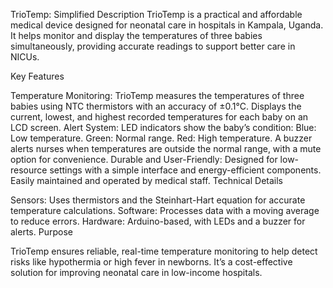 TrioTemp: Simplified Description
TrioTemp is a practical and affordable medical device designed for neonatal care in hospitals in Kampala, Uganda. It helps monitor and display the temperatures of three babies simultaneously, providing accurate readings to support better care in NICUs.

Key Features

Temperature Monitoring:
TrioTemp measures the temperatures of three babies using NTC thermistors with an accuracy of ±0.1°C.
Displays the current, lowest, and highest recorded temperatures for each baby on an LCD screen.
Alert System:
LED indicators show the baby’s condition:
Blue: Low temperature.
Green: Normal range.
Red: High temperature.
A buzzer alerts nurses when temperatures are outside the normal range, with a mute option for convenience.
Durable and User-Friendly:
Designed for low-resource settings with a simple interface and energy-efficient components.
Easily maintained and operated by medical staff.
Technical Details

Sensors: Uses thermistors and the Steinhart-Hart equation for accurate temperature calculations.
Software: Processes data with a moving average to reduce errors.
Hardware: Arduino-based, with LEDs and a buzzer for alerts.
Purpose

TrioTemp ensures reliable, real-time temperature monitoring to help detect risks like hypothermia or high fever in newborns. It’s a cost-effective solution for improving neonatal care in low-income hospitals.
